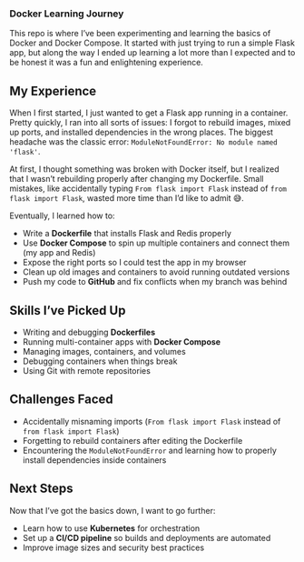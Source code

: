 ### Docker Learning Journey

This repo is where I’ve been experimenting and learning the basics of Docker and Docker Compose. It started with just trying to run a simple Flask app, but along the way I ended up learning a lot more than I expected and to be honest it was a fun and enlightening experience.

## My Experience
When I first started, I just wanted to get a Flask app running in a container. Pretty quickly, I ran into all sorts of issues: I forgot to rebuild images, mixed up ports, and installed dependencies in the wrong places. The biggest headache was the classic error: `ModuleNotFoundError: No module named 'flask'`.

At first, I thought something was broken with Docker itself, but I realized that I wasn’t rebuilding properly after changing my Dockerfile. Small mistakes, like accidentally typing `From flask import Flask` instead of `from flask import Flask`, wasted more time than I’d like to admit 😅.

Eventually, I learned how to:  
- Write a **Dockerfile** that installs Flask and Redis properly  
- Use **Docker Compose** to spin up multiple containers and connect them (my app and Redis)  
- Expose the right ports so I could test the app in my browser  
- Clean up old images and containers to avoid running outdated versions  
- Push my code to **GitHub** and fix conflicts when my branch was behind

## Skills I’ve Picked Up
- Writing and debugging **Dockerfiles**  
- Running multi-container apps with **Docker Compose**  
- Managing images, containers, and volumes  
- Debugging containers when things break  
- Using Git with remote repositories

## Challenges Faced
- Accidentally misnaming imports (`From flask import Flask` instead of `from flask import Flask`)  
- Forgetting to rebuild containers after editing the Dockerfile  
- Encountering the `ModuleNotFoundError` and learning how to properly install dependencies inside containers

## Next Steps
Now that I’ve got the basics down, I want to go further:  
- Learn how to use **Kubernetes** for orchestration  
- Set up a **CI/CD pipeline** so builds and deployments are automated  
- Improve image sizes and security best practices

